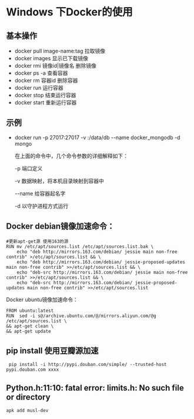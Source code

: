 # Windows 下Docker的使用

## 基本操作

- docker pull image-name:tag  拉取镜像
- docker images 显示已下载镜像
- docker rmi 镜像id|镜像名  删除镜像
- docker ps -a 查看容器
- docker rm 容器id  删除容器
- docker run 运行容器
- docker stop 结束运行容器
- docker start 重新运行容器

## 示例

- docker run -p 27017:27017 -v <LocalDirectoryPath>:/data/db --name docker_mongodb -d mongo

  在上面的命令中，几个命令参数的详细解释如下：

  -p  端口定义

  -v 数据映射，将本机目录映射到容器中

  --name 给容器起名字

  -d 以守护进程方式运行

## Docker debian镜像加速命令：

```
#更新apt-get源 使用163的源
RUN mv /etc/apt/sources.list /etc/apt/sources.list.bak \
    echo "deb http://mirrors.163.com/debian/ jessie main non-free contrib" >/etc/apt/sources.list && \
    echo "deb http://mirrors.163.com/debian/ jessie-proposed-updates main non-free contrib" >>/etc/apt/sources.list && \
    echo "deb-src http://mirrors.163.com/debian/ jessie main non-free contrib" >>/etc/apt/sources.list && \
    echo "deb-src http://mirrors.163.com/debian/ jessie-proposed-updates main non-free contrib" >>/etc/apt/sources.list
```

Docker ubuntu镜像加速命令：

```
FROM ubuntu:latest
RUN  sed -i s@/archive.ubuntu.com/@/mirrors.aliyun.com/@g /etc/apt/sources.list \
&& apt-get clean \
&& apt-get update
```



## pip install 使用豆瓣源加速

```
 pip install -i http://pypi.douban.com/simple/ --trusted-host pypi.douban.com xxxx
```

## Python.h:11:10: fatal error: limits.h: No such file or directory

```
apk add musl-dev
```

